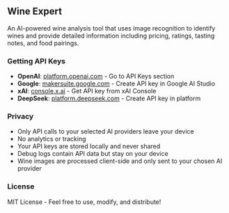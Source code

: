 ## Wine Expert

An AI-powered wine analysis tool that uses image recognition to identify wines and provide detailed information including pricing, ratings, tasting notes, and food pairings. 

### Getting API Keys

- **OpenAI**: [platform.openai.com](https://platform.openai.com) - Go to API Keys section
- **Google**: [makersuite.google.com](https://makersuite.google.com) - Create API key in Google AI Studio
- **xAI**: [console.x.ai](https://console.x.ai) - Get API key from xAI Console
- **DeepSeek**: [platform.deepseek.com](https://platform.deepseek.com) - Create API key in platform

### Privacy

- Only API calls to your selected AI providers leave your device
- No analytics or tracking
- Your API keys are stored locally and never shared
- Debug logs contain API data but stay on your device
- Wine images are processed client-side and only sent to your chosen AI provider

### License

MIT License - Feel free to use, modify, and distribute!
